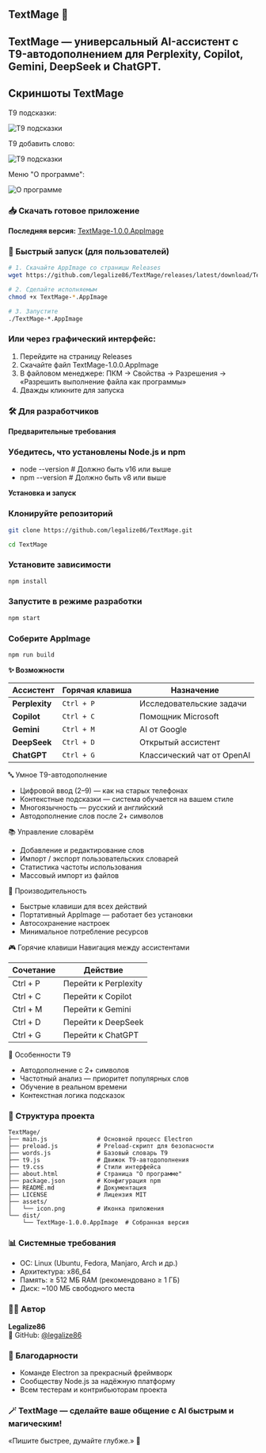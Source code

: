 ## TextMage 🔮
**TextMage** — универсальный AI-ассистент с T9-автодополнением для **Perplexity**, **Copilot**, **Gemini**, **DeepSeek** и **ChatGPT**.
---
## Скриншоты TextMage

T9 подсказки:

![T9 подсказки](assets/screenshots/t9_top_bar.png)

T9 добавить слово:

![T9 подсказки](assets/screenshots/t9_add_word.png)

Меню "О программе":

![О программе](assets/screenshots/about.png)




### 📥 Скачать готовое приложение
**Последняя версия:** [TextMage-1.0.0.AppImage](https://github.com/legalize86/TextMage/releases/latest)

### 🚀 Быстрый запуск (для пользователей)
```bash
# 1. Скачайте AppImage со страницы Releases
wget https://github.com/legalize86/TextMage/releases/latest/download/TextMage-1.0.0.AppImage
```
```bash
# 2. Сделайте исполняемым
chmod +x TextMage-*.AppImage
```
```bash
# 3. Запустите
./TextMage-*.AppImage
```
### Или через графический интерфейс:

1. Перейдите на страницу Releases
2. Скачайте файл TextMage-1.0.0.AppImage
3. В файловом менеджере: ПКМ → Свойства → Разрешения → «Разрешить выполнение файла как программы»
4. Дважды кликните для запуска

### 🛠️ Для разработчиков
**Предварительные требования**
### Убедитесь, что установлены Node.js и npm
- node --version  # Должно быть v16 или выше
- npm --version   # Должно быть v8 или выше

**Установка и запуск**
### Клонируйте репозиторий
```bash
git clone https://github.com/legalize86/TextMage.git
```
```bash
cd TextMage
```
### Установите зависимости
```bash
npm install
```
### Запустите в режиме разработки
```bash
npm start
```
### Соберите AppImage
```bash
npm run build
```
**✨ Возможности**

| Ассистент      | Горячая клавиша | Назначение                 |
| -------------- | --------------- | -------------------------- |
| **Perplexity** | `Ctrl + P`      | Исследовательские задачи   |
| **Copilot**    | `Ctrl + C`      | Помощник Microsoft         |
| **Gemini**     | `Ctrl + M`      | AI от Google               |
| **DeepSeek**   | `Ctrl + D`      | Открытый ассистент         |
| **ChatGPT**    | `Ctrl + G`      | Классический чат от OpenAI |


🔤 Умное T9-автодополнение

- Цифровой ввод (2–9) — как на старых телефонах
- Контекстные подсказки — система обучается на вашем стиле
- Многоязычность — русский и английский
- Автодополнение слов после 2+ символов

📚 Управление словарём

- Добавление и редактирование слов
- Импорт / экспорт пользовательских словарей
- Статистика частоты использования
- Массовый импорт из файлов

🎯 Производительность

- Быстрые клавиши для всех действий
- Портативный AppImage — работает без установки
- Автосохранение настроек
- Минимальное потребление ресурсов

🎮 Горячие клавиши
Навигация между ассистентами

| Сочетание | Действие             |
| --------- | -------------------- |
| Ctrl + P  | Перейти к Perplexity |
| Ctrl + C  | Перейти к Copilot    |
| Ctrl + M  | Перейти к Gemini     |
| Ctrl + D  | Перейти к DeepSeek   |
| Ctrl + G  | Перейти к ChatGPT    |

🔮 Особенности T9

- Автодополнение с 2+ символов
- Частотный анализ — приоритет популярных слов
- Обучение в реальном времени
- Контекстная логика подсказок

### 📁 Структура проекта

```text
TextMage/
├── main.js              # Основной процесс Electron
├── preload.js           # Preload-скрипт для безопасности
├── words.js             # Базовый словарь T9
├── t9.js                # Движок T9-автодополнения
├── t9.css               # Стили интерфейса
├── about.html           # Страница "О программе"
├── package.json         # Конфигурация npm
├── README.md            # Документация
├── LICENSE              # Лицензия MIT
├── assets/
│   └── icon.png         # Иконка приложения
└── dist/
    └── TextMage-1.0.0.AppImage  # Собранная версия
```

### 📊 Системные требования

- ОС: Linux (Ubuntu, Fedora, Manjaro, Arch и др.)
- Архитектура: x86_64
- Память: ≥ 512 МБ RAM (рекомендовано ≥ 1 ГБ)
- Диск: ~100 МБ свободного места

### 👨‍💻 Автор

**Legalize86**  
🔗 GitHub: [@legalize86](https://github.com/legalize86)

### 🙏 Благодарности

- Команде Electron за прекрасный фреймворк
- Сообществу Node.js за надёжную платформу
- Всем тестерам и контрибьюторам проекта

### 🪄 TextMage — сделайте ваше общение с AI быстрым и магическим!

«Пишите быстрее, думайте глубже.» 🚀
